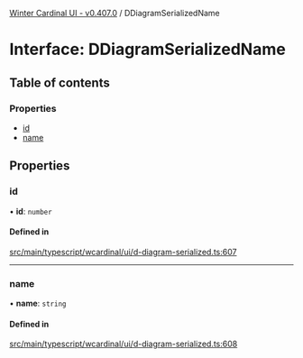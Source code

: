 [Winter Cardinal UI - v0.407.0](../index.md) / DDiagramSerializedName

# Interface: DDiagramSerializedName

## Table of contents

### Properties

- [id](DDiagramSerializedName.md#id)
- [name](DDiagramSerializedName.md#name)

## Properties

### id

• **id**: `number`

#### Defined in

[src/main/typescript/wcardinal/ui/d-diagram-serialized.ts:607](https://github.com/winter-cardinal/winter-cardinal-ui/blob/v0.407.0/src/main/typescript/wcardinal/ui/d-diagram-serialized.ts#L607)

___

### name

• **name**: `string`

#### Defined in

[src/main/typescript/wcardinal/ui/d-diagram-serialized.ts:608](https://github.com/winter-cardinal/winter-cardinal-ui/blob/v0.407.0/src/main/typescript/wcardinal/ui/d-diagram-serialized.ts#L608)
